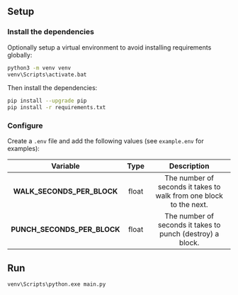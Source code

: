 ## Setup

### Install the dependencies

Optionally setup a virtual environment to avoid installing requirements globally:

```sh
python3 -m venv venv
venv\Scripts\activate.bat
```

Then install the dependencies:

```sh
pip install --upgrade pip
pip install -r requirements.txt
```

### Configure

Create a `.env` file and add the following values (see `example.env` for examples):

| Variable | Type | Description |
| :-: | :-: | :-: |
| **WALK\_SECONDS\_PER\_BLOCK** | float | The number of seconds it takes to walk from one block to the next. |
| **PUNCH\_SECONDS\_PER\_BLOCK** | float | The number of seconds it takes to punch (destroy) a block. |

## Run

```
venv\Scripts\python.exe main.py
```
